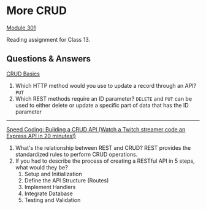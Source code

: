 # More CRUD
[Module 301](./301)

Reading assignment for Class 13.

## Questions & Answers

[CRUD Basics](https://medium.com/geekculture/crud-operations-explained-2a44096e9c88)

1. Which HTTP method would you use to update a record through an API? `PUT` 
2. Which REST methods require an ID parameter? `DELETE` and `PUT` can be used to either delete or update a specific part of data that has the ID parameter
--- 

[Speed Coding: Building a CRUD API (Watch a Twitch streamer code an Express API in 20 minutes!)](https://www.youtube.com/watch?v=EzNcBhSv1Wo)

1. What's the relationship between REST and CRUD? REST provides the standardized rules to perform CRUD operations.
2. If you had to describe the process of creating a RESTful API in 5 steps, what would they be?
	1. Setup and Initialization
	2. Define the API Structure (Routes)
	3. Implement Handlers
	4. Integrate Database
	5. Testing and Validation
